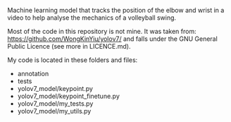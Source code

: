 Machine learning model that tracks the position of the elbow and wrist in a video to help analyse the mechanics of a volleyball swing.

Most of the code in this repository is not mine. It was taken from: https://github.com/WongKinYiu/yolov7/ and falls under the GNU General Public Licence (see more in LICENCE.md).

My code is located in these folders and files:
* annotation
* tests
* yolov7_model/keypoint.py
* yolov7_model/keypoint_finetune.py
* yolov7_model/my_tests.py
* yolov7_model/my_utils.py
